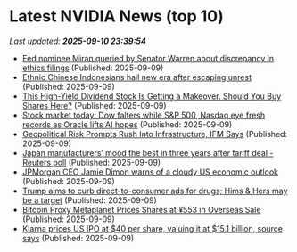 # Latest NVIDIA News (top 10)
_Last updated: **2025-09-10 23:39:54**_

- [Fed nominee Miran queried by Senator Warren about discrepancy in ethics filings](https://biztoc.com/x/4236ade5fd339575) (Published: 2025-09-09)
- [Ethnic Chinese Indonesians hail new era after escaping unrest](https://biztoc.com/x/e50feea6c57fe979) (Published: 2025-09-09)
- [This High-Yield Dividend Stock Is Getting a Makeover. Should You Buy Shares Here?](https://biztoc.com/x/e11774cb4fc702c7) (Published: 2025-09-09)
- [Stock market today: Dow falters while S&P 500, Nasdaq eye fresh records as Oracle lifts AI hopes](https://finance.yahoo.com/news/live/stock-market-today-dow-falters-while-sp-500-nasdaq-eye-fresh-records-as-oracle-lifts-ai-hopes-233143978.html) (Published: 2025-09-09)
- [Geopolitical Risk Prompts Rush Into Infrastructure, IFM Says](https://biztoc.com/x/a2ae46c16e70705b) (Published: 2025-09-09)
- [Japan manufacturers’ mood the best in three years after tariff deal - Reuters poll](https://biztoc.com/x/888634dce6a41a15) (Published: 2025-09-09)
- [JPMorgan CEO Jamie Dimon warns of a cloudy US economic outlook](https://biztoc.com/x/0fd90bd270a39b1f) (Published: 2025-09-09)
- [Trump aims to curb direct-to-consumer ads for drugs; Hims & Hers may be a target](https://biztoc.com/x/235c8c4029372928) (Published: 2025-09-09)
- [Bitcoin Proxy Metaplanet Prices Shares at ¥553 in Overseas Sale](https://biztoc.com/x/99f0ca1ea774207e) (Published: 2025-09-09)
- [Klarna prices US IPO at $40 per share, valuing it at $15.1 billion, source says](https://biztoc.com/x/3ae7b9a13f0d7c84) (Published: 2025-09-09)
